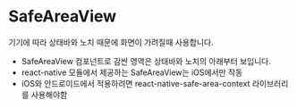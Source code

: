 # SafeAreaView

기기에 따라 상태바와 노치 때문에 화면이 가려질때 사용합니다.

- SafeAreaView 컴포넌트로 감싼 영역은 상태바와 노치의 아래부터 보입니다.
- react-native 모듈에서 제공하는 SafeAreaView는 iOS에서만 작동
- iOS와 안드로이드에서 적용하려면 react-native-safe-area-context 라이브러리를 사용해야함
